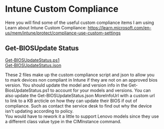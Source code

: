 # Intune Custom Compliance
Here you will find some of the useful custom compliance items I am using<br>
Learn about Intune Custom Compliance: https://learn.microsoft.com/en-us/mem/intune/protect/compliance-use-custom-settings<br>

## Get-BIOSUpdate Status
<p>
<a href="https://github.com/neckermann/ModernDeviceManagement/blob/main/Custom%20Compliance/Get-BIOSUpateStatus.ps1" target="_blank" rel="noopener noreferrer">Get-BIOSUpdateStatus.ps1</a>
<br>
<a href="https://github.com/neckermann/ModernDeviceManagement/blob/main/Custom%20Compliance/Get-BIOSUpateStatus.json" target="_blank" rel="noopener noreferrer">Get-BIOSUpdateStatus.json</a>
<br>
</p>
<p>
These 2 files make up the custom compliance script and json to allow you to mark devices non compliant in Intune if they are not on an approved bios version. You should update the model and version info in the Get-BiosUpdateStatus.ps1 to account for your models and versions. You can also update the Get-BIOSUpdateStatus.json MoreInfoUrl with a custom url to link to a KB arcticle on how they can update their BIOS if out of compliance. Such as contact the service desk to find out why the device isn't updating according to policy.
<br>
You would have to rework it a little to support Lenovo models since they use a different class value type in the CIMInstance command.
</p>


